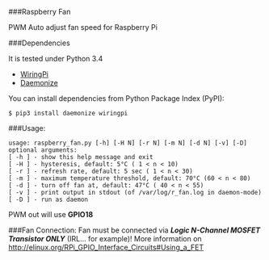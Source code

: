###Raspberry Fan

PWM Auto adjust fan speed for Raspberry Pi

###Dependencies

It is tested under Python 3.4

- [WiringPi](https://github.com/WiringPi/WiringPi-Python)
- [Daemonize](https://github.com/thesharp/daemonize)

You can install dependencies from Python Package Index (PyPI):

    $ pip3 install daemonize wiringpi

###Usage:

    usage: raspberry_fan.py [-h] [-H N] [-r N] [-m N] [-d N] [-v] [-D]
    optional arguments:
    [ -h ] - show this help message and exit
    [ -H ] - hysteresis, default: 5°C ( 1 < n < 10) 
    [ -r ] - refresh rate, default: 5 sec ( 1 < n < 30)
    [ -m ] - maximum temperature threshold, default: 70°C (60 < n < 80)
    [ -d ] - turn off fan at, default: 47°C ( 40 < n < 55) 
    [ -v ] - print output in stdout (of /var/log/r_fan.log in daemon-mode)
    [ -D ] - run as daemon


PWM out will use **GPIO18**

###Fan Connection:
Fan must be connected via ***Logic N-Channel MOSFET Transistor ONLY*** (IRL... for example)!
More information on http://elinux.org/RPi_GPIO_Interface_Circuits#Using_a_FET
